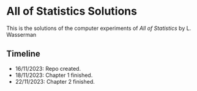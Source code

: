 # All of Statistics Solutions

This is the solutions of the computer experiments of *All of Statistics* by L. Wasserman

## Timeline

* 16/11/2023: Repo created.
* 18/11/2023: Chapter 1 finished.
* 22/11/2023: Chapter 2 finished.